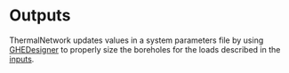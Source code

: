 # Outputs

ThermalNetwork updates values in a system parameters file by using [GHEDesigner](https://github.com/BETSRG/GHEDesigner) to properly size the boreholes for the loads described in the [inputs](inputs.md).
